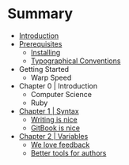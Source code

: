 # Summary

* [Introduction](README.md)
* [Prerequisites](prerequisites/README.md)
   * [Installing](prerequisites/installing.md)
   * [Typographical Conventions](prerequisites/typographical_conventions.md)
* Getting Started
   * Warp Speed
* Chapter 0 | Introduction
   * Computer Science
   * Ruby
* [Chapter 1 | Syntax](syntax/README.md)
   * [Writing is nice](part1/writing.md)
   * [GitBook is nice](part1/gitbook.md)
* [Chapter 2 | Variables](variables/README.md)
   * [We love feedback](part2/feedback_please.md)
   * [Better tools for authors](part2/better_tools.md)

